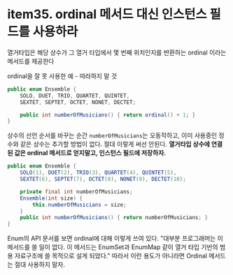 # item35. ordinal 메서드 대신 인스턴스 필드를 사용하라

열거타입은 해당 상수가 그 열거 타입에서 몇 번째 위치인지를 반환하는 ordinal 이라는 메서드를 제공한다

ordinal을 잘 못 사용한 예 - 따라하지 말 것
```java
public enum Ensemble {
    SOLO, DUET, TRIO, QUARTET, QUINTET,
    SEXTET, SEPTET, OCTET, NONET, DECTET;

    public int numberOfMusicians() { return ordinal() + 1; }
}
```
상수의 선언 순서를 바꾸는 순간 `numberOfMusicians`는 오동작하고, 이미 사용중인 정수와 같은 상수는 추가할 방법이 없다. 절대 이렇게 써선 안된다. **열거타입 상수에 연결된 값은 ordinal 메서드로 얻지말고, 인스턴스 필드에 저장하자.**

```java
public enum Ensemble {
    SOLO(1), DUET(2), TRIO(3), QUARTET(4), QUINTET(5),
    SEXTET(6), SEPTET(7), OCTET(8), NONET(9), DECTET(10);

    private final int numberOfMusicians;
    Ensemble(int size) {
        this.numberOfMusicians = size;
    }
    public int numberOfMusicians() { return numberOfMusicians; }
}
```

Enum의 API 문서를 보면 ordinal에 대해 이렇게 쓰여 있다. "대부분 프로그래머는 이 메서드를 쓸 일이 없다. 이 메서드는 EnumSet과 EnumMap 같이 열거 타입 기반의 범용 자료구조에 쓸 목적으로 설게 되었다." 따라서 이런 용도가 아니라면 Ordinal 메서드는 절대 사용하지 말자.